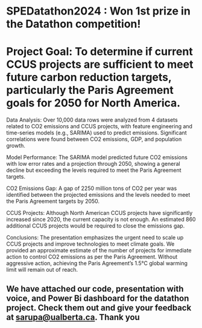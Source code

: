# SPEDatathon2024 : Won 1st prize in the Datathon competition!
# Project Goal: To determine if current CCUS projects are sufficient to meet future carbon reduction targets, particularly the Paris Agreement goals for 2050 for North America.

Data Analysis: Over 10,000 data rows were analyzed from 4 datasets related to CO2 emissions and CCUS projects, with feature engineering and time-series models (e.g., SARIMA) used to predict emissions.
Significant correlations were found between CO2 emissions, GDP, and population growth. 

Model Performance: The SARIMA model predicted future CO2 emissions with low error rates and a projection through 2050, showing a general decline but exceeding the levels required to meet the Paris Agreement targets.

CO2 Emissions Gap: A gap of 2250 million tons of CO2 per year was identified between the projected emissions and the levels needed to meet the Paris Agreement targets by 2050.

CCUS Projects: Although North American CCUS projects have significantly increased since 2020, the current capacity is not enough. An estimated 860 additional CCUS projects would be required to close the emissions gap.

Conclusions: The presentation emphasizes the urgent need to scale up CCUS projects and improve technologies to meet climate goals. We provided an approximate estimate of the number of projects for immediate action to control CO2 emissions as per the Paris Agreement. Without aggressive action, achieving the Paris Agreement’s 1.5°C global warming limit will remain out of reach.

## We have attached our code, presentation with voice, and Power Bi dashboard for the datathon project. Check them out and give your feedback at sarupa@ualberta.ca. Thank you
